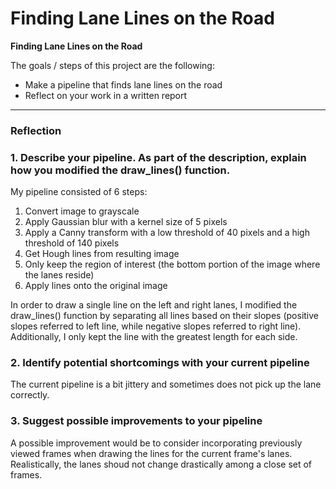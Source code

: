 # **Finding Lane Lines on the Road** 

**Finding Lane Lines on the Road**

The goals / steps of this project are the following:
* Make a pipeline that finds lane lines on the road
* Reflect on your work in a written report


[//]: # (Image References)

[SolidWhiteCurve]: ./test_images_output/solidWhiteCurve.jpg "Solid White Curve"
[SolidWhiteRight]: ./test_images_output/solidWhiteRight.jpg "Solid White Right"
[SolidYellowCurve]: ./test_images_output/solidYellowCurve.jpg "Solid Yellow Curve"
[SolidYellowCurve2]: ./test_images_output/solidYellowCurve2.jpg "Solid Yellow Curve"
[SolidYellowLeft]: ./test_images_output/solidYellowLeft.jpg "Solid Yellow Left"
[WhiteCarLaneSwitch]: ./test_images_output/whiteCarLaneSwitch.jpg "White Car Lane Switch"

---

### Reflection

### 1. Describe your pipeline. As part of the description, explain how you modified the draw_lines() function.

My pipeline consisted of 6 steps:
  1. Convert image to grayscale
  2. Apply Gaussian blur with a kernel size of 5 pixels
  3. Apply a Canny transform with a low threshold of 40 pixels and a high threshold of 140 pixels
  4. Get Hough lines from resulting image
  5. Only keep the region of interest (the bottom portion of the image where the lanes reside)
  6. Apply lines onto the original image

In order to draw a single line on the left and right lanes, I modified the draw_lines() function by separating all lines based on their slopes (positive slopes referred to left line, while negative slopes referred to right line). Additionally, I only kept the line with the greatest length for each side.

### 2. Identify potential shortcomings with your current pipeline

The current pipeline is a bit jittery and sometimes does not pick up the lane correctly.

### 3. Suggest possible improvements to your pipeline

A possible improvement would be to consider incorporating previously viewed frames when drawing the lines for the current frame's lanes. Realistically, the lanes shoud not change drastically among a close set of frames.
